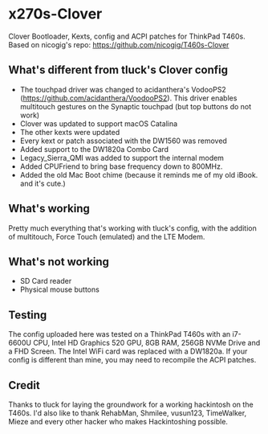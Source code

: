 # x270s-Clover
Clover Bootloader, Kexts, config and ACPI patches for ThinkPad T460s.
Based on nicogig's repo: https://github.com/nicogig/T460s-Clover

## What's different from tluck's Clover config
- The touchpad driver was changed to acidanthera's VodooPS2 (https://github.com/acidanthera/VoodooPS2). This driver enables multitouch gestures on the Synaptic touchpad (but top buttons do not work)
- Clover was updated to support macOS Catalina
- The other kexts were updated
- Every kext or patch associated with the DW1560 was removed
- Added support to the DW1820a Combo Card
- Legacy_Sierra_QMI was added to support the internal modem
- Added CPUFriend to bring base frequency down to 800MHz.
- Added the old Mac Boot chime (because it reminds me of my old iBook. and it's cute.)

## What's working
Pretty much everything that's working with tluck's config, with the addition of multitouch, Force Touch (emulated) and the LTE Modem.

## What's not working
- SD Card reader
- Physical mouse buttons

## Testing
The config uploaded here was tested on a ThinkPad T460s with an i7-6600U CPU, Intel HD Graphics 520 GPU, 8GB RAM, 256GB NVMe Drive and a FHD Screen. The Intel WiFi card was replaced with a DW1820a. If your config is different than mine, you may need to recompile the ACPI patches.

## Credit
Thanks to tluck for laying the groundwork for a working hackintosh on the T460s. I'd also like to thank RehabMan, Shmilee, vusun123, TimeWalker, Mieze and every other hacker who makes Hackintoshing possible.
